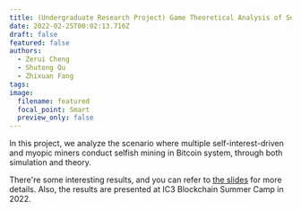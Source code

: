 ```yaml
---
title: (Undergraduate Research Project) Game Theoretical Analysis of Selfish Mining in Blockchain
date: 2022-02-25T00:02:13.716Z
draft: false
featured: false
authors:
  - Zerui Cheng
  - Shutong Qu
  - Zhixuan Fang
tags:
image:
  filename: featured
  focal_point: Smart
  preview_only: false
---
```

In this project, we analyze the scenario where multiple self-interest-driven and myopic miners conduct selfish mining in Bitcoin system, through both simulation and theory. 

There're some interesting results, and you can refer to [the slides](https://zerui-cheng.com/uploads/multi-selfish-mining.pdf) for more details. Also, the results are presented at IC3 Blockchain Summer Camp in 2022.